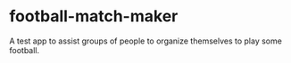 # football-match-maker
A test app to assist groups of people to organize themselves to play some football.
